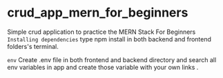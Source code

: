 # crud_app_mern_for_beginners
Simple crud application to practice the MERN Stack For Beginners
`Installing dependencies`
type npm install in both backend and frontend folders's terminal. 

`env`
Create .env file in both frontend and backend directory and search all env variables in app and create those variable with your own links .
